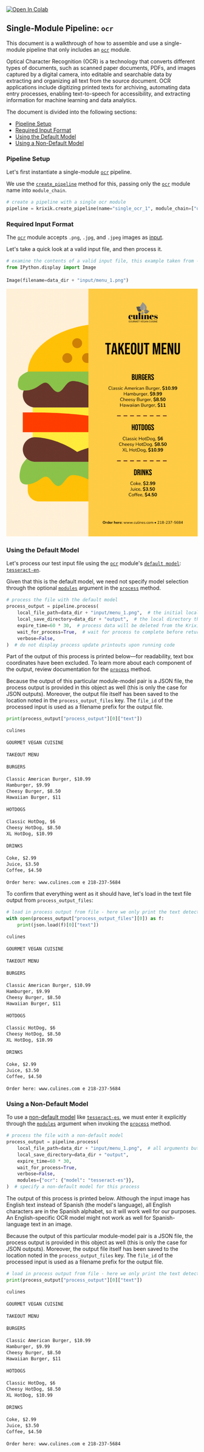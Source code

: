 <a href="https://colab.research.google.com/github/krixik-ai/krixik-docs/blob/main/docs/examples/single_module_pipelines/single_ocr.ipynb" target="_parent"><img src="https://colab.research.google.com/assets/colab-badge.svg" alt="Open In Colab"/></a>

## Single-Module Pipeline: `ocr`

This document is a walkthrough of how to assemble and use a single-module pipeline that only includes an [`ocr`](../../modules/ai_modules/ocr_module.md) module. 

Optical Character Recognition (OCR) is a technology that converts different types of documents, such as scanned paper documents, PDFs, and images captured by a digital camera, into editable and searchable data by extracting and organizing all text from the source document. OCR applications include digitizing printed texts for archiving, automating data entry processes, enabling text-to-speech for accessibility, and extracting information for machine learning and data analytics.

The document is divided into the following sections:

- [Pipeline Setup](#pipeline-setup)
- [Required Input Format](#required-input-format)
- [Using the Default Model](#using-the-default-model)
- [Using a Non-Default Model](#using-a-non-default-model)

### Pipeline Setup

Let's first instantiate a single-module [`ocr`](../../modules/ai_modules/ocr_module.md) pipeline.

We use the [`create_pipeline`](../../system/pipeline_creation/create_pipeline.md) method for this, passing only the [`ocr`](../../modules/ai_modules/ocr_module.md) module name into `module_chain`.


```python
# create a pipeline with a single ocr module
pipeline = krixik.create_pipeline(name="single_ocr_1", module_chain=["ocr"])
```

### Required Input Format

The [`ocr`](../../modules/ai_modules/ocr_module.md) module accepts `.png`, `.jpg`, and `.jpeg` images as [input](../../modules/ai_modules/ocr_module.md#inputs-and-outputs-of-the-ocr-module).

Let's take a quick look at a valid input file, and then process it.


```python
# examine the contents of a valid input file, this example taken from --> https://venngage.com/templates/menus/yellow-burger-takeout-menu-70bd168b-7813-44d4-9581-c7b6ab1c0f67
from IPython.display import Image

Image(filename=data_dir + "input/menu_1.png")
```




    
![png](single_ocr_files/single_ocr_6_0.png)
    



### Using the Default Model

Let's process our test input file using the [`ocr`](../../modules/ai_modules/ocr_module.md) module's [`default model`](../../modules/ai_modules/ocr_module.md#available-models-in-the-ocr-module): [`tesseract-en`](https://github.com/tesseract-ocr/tesseract).

Given that this is the default model, we need not specify model selection through the optional [`modules`](../../system/parameters_processing_files_through_pipelines/process_method.md#selecting-models-via-the-modules-argument) argument in the [`process`](../../system/parameters_processing_files_through_pipelines/process_method.md) method.


```python
# process the file with the default model
process_output = pipeline.process(
    local_file_path=data_dir + "input/menu_1.png",  # the initial local filepath where the input file is stored
    local_save_directory=data_dir + "output",  # the local directory that the output file will be saved to
    expire_time=60 * 30,  # process data will be deleted from the Krixik system in 30 minutes
    wait_for_process=True,  # wait for process to complete before returning IDE control to user
    verbose=False,
)  # do not display process update printouts upon running code
```

Part of the output of this process is printed below—for readability, text box coordinates have been excluded. To learn more about each component of the output, review documentation for the [`process`](../../system/parameters_processing_files_through_pipelines/process_method.md) method.

Because the output of this particular module-model pair is a JSON file, the process output is provided in this object as well (this is only the case for JSON outputs).  Moreover, the output file itself has been saved to the location noted in the `process_output_files` key.  The `file_id` of the processed input is used as a filename prefix for the output file.


```python
print(process_output["process_output"][0]["text"])
```

    culines
    
    GOURMET VEGAN CUISINE
    
    TAKEOUT MENU
    
    BURGERS
    
    Classic American Burger, $10.99
    Hamburger, $9.99
    Cheesy Burger, $8.50
    Hawaiian Burger, $11
    
    HOTDOGS
    
    Classic HotDog, $6
    Cheesy HotDog, $8.50
    XL HotDog, $10.99
    
    DRINKS
    
    Coke, $2.99
    Juice, $3.50
    Coffee, $4.50
    
    Order here: www.culines.com e 218-237-5684
    
    
    

To confirm that everything went as it should have, let's load in the text file output from `process_output_files`:


```python
# load in process output from file - here we only print the text detected, and not the detection boxes, since that output is quite long
with open(process_output["process_output_files"][0]) as f:
    print(json.load(f)[0]["text"])
```

    culines
    
    GOURMET VEGAN CUISINE
    
    TAKEOUT MENU
    
    BURGERS
    
    Classic American Burger, $10.99
    Hamburger, $9.99
    Cheesy Burger, $8.50
    Hawaiian Burger, $11
    
    HOTDOGS
    
    Classic HotDog, $6
    Cheesy HotDog, $8.50
    XL HotDog, $10.99
    
    DRINKS
    
    Coke, $2.99
    Juice, $3.50
    Coffee, $4.50
    
    Order here: www.culines.com e 218-237-5684
    
    
    

### Using a Non-Default Model

To use a [non-default model](../../modules/ai_modules/ocr_module.md#available-models-in-the-ocr-module) like [`tesseract-es`](https://github.com/tesseract-ocr/tesseract), we must enter it explicitly through the [`modules`](../../system/parameters_processing_files_through_pipelines/process_method.md#selecting-models-via-the-modules-argument) argument when invoking the [`process`](../../system/parameters_processing_files_through_pipelines/process_method.md) method.


```python
# process the file with a non-default model
process_output = pipeline.process(
    local_file_path=data_dir + "input/menu_1.png",  # all arguments but modules are the same as above
    local_save_directory=data_dir + "output",
    expire_time=60 * 30,
    wait_for_process=True,
    verbose=False,
    modules={"ocr": {"model": "tesseract-es"}},
)  # specify a non-default model for this process
```

The output of this process is printed below. Although the input image has English text instead of Spanish (the model's language), all English characters are in the Spanish alphabet, so it will work well for our purposes. An English-specific OCR model might not work as well for Spanish-language text in an image.

Because the output of this particular module-model pair is a JSON file, the process output is provided in this object as well (this is only the case for JSON outputs).  Moreover, the output file itself has been saved to the location noted in the `process_output_files` key.  The `file_id` of the processed input is used as a filename prefix for the output file.


```python
# load in process output from file - here we only print the text detected, and not the detection boxes, since that output is quite long
print(process_output["process_output"][0]["text"])
```

    culines
    
    GOURMET VEGAN CUISINE
    
    TAKEOUT MENU
    
    BURGERS
    
    Classic American Burger, $10.99
    Hamburger, $9.99
    Cheesy Burger, $8.50
    Hawaiian Burger, $11
    
    HOTDOGS
    
    Classic HotDog, $6
    Cheesy HotDog, $8.50
    XL HotDog, $10.99
    
    DRINKS
    
    Coke, $2.99
    Juice, $3.50
    Coffee, $4.50
    
    Order here: www.culines.com e 218-237-5684
    
    
    

